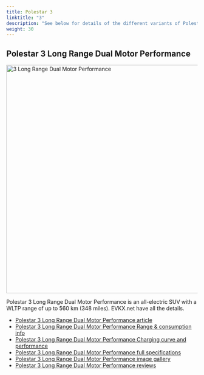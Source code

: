 ```yaml
---
title: Polestar 3
linktitle: "3"
description: "See below for details of the different variants of Polestar 3"
weight: 30
---
```

## Polestar 3 Long Range Dual Motor Performance

<a href="/models/polestar/3/3_long_range_dual_motor_performance/"><img src="https://media.evkx.net/multimedia/models/polestar/3/3_long_range_dual_motor_performance/main_1_st.jpg" width="800" height="600" alt="3 Long Range Dual Motor Performance" ></a>

Polestar 3 Long Range Dual Motor Performance is an all-electric SUV with a WLTP range of up to 560 km (348 miles). EVKX.net have all the details. 

- [Polestar 3 Long Range Dual Motor Performance article](/models/polestar/3/3_long_range_dual_motor_performance/)
- [Polestar 3 Long Range Dual Motor Performance Range & consumption info](/models/polestar/3/3_long_range_dual_motor_performance/rangeandconsumption)
- [Polestar 3 Long Range Dual Motor Performance Charging curve and performance](/models/polestar/3/3_long_range_dual_motor_performance/chargingcurve)
- [Polestar 3 Long Range Dual Motor Performance full specifications](/models/polestar/3/3_long_range_dual_motor_performance/specifications)
- [Polestar 3 Long Range Dual Motor Performance image gallery](/models/polestar/3/3_long_range_dual_motor_performance/gallery)
- [Polestar 3 Long Range Dual Motor Performance reviews](/models/polestar/3/3_long_range_dual_motor_performance/reviews)

